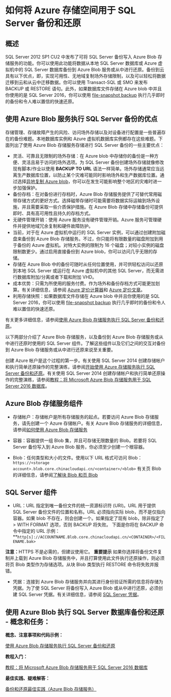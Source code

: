 <properties
	pageTitle="如何使用 Azure 存储空间执行 SQL Server 备份和还原 | Microsoft Azure"
	description="将 SQL Server 和 SQL 数据库备份到 Azure 存储空间。介绍了将 SQL 数据库备份到 Azure 存储空间的好处，以及需要哪些 SQL Server 和 Azure 存储空间组件"
	services="sql-database, virtual-machines"
	documentationCenter=""
	authors="carlrabeler"
	manager="jeffreyg"
	editor="tysonn"/>

<tags
	ms.service="sql-database"
	ms.date="10/20/2015"
	wacn.date="01/29/2016"/>



# 如何将 Azure 存储空间用于 SQL Server 备份和还原

## 概述

SQL Server 2012 SP1 CU2 中发布了可将 SQL Server 备份写入 Azure Blob 存储服务的功能。你可以使用此功能将数据从本地 SQL Server 数据库或 Azure 虚拟机中的 SQL Server 数据库备份到 Azure Blob 服务或从中进行还原。备份到云具有以下优点，即，实现可用性、无地域复制场外存储限制，以及可以轻松将数据迁移到云和从云中迁移数据。你可以使用 Transact-SQL 或 SMO 来发布 BACKUP 或 RESTORE 语句。此外，如果数据库文件存储在 Azure blob 中并且你使用的是 SQL Server 2016，你可以使用 [file-snapshot backup](http://msdn.microsoft.com/zh-cn/library/mt169363.aspx) 执行几乎即时的备份和令人难以置信的快速还原。

## 使用 Azure Blob 服务执行 SQL Server 备份的优点

存储管理、存储故障产生的风险、访问场外存储以及对设备进行配置是一些普遍存在的备份难题。本地数据库实例和 Azure 虚拟机数据库实例都存在这些难题。下面列出了使用 Azure Blob 存储服务存储进行 SQL Server 备份的一些主要优点：

* 灵活、可靠且无限制的场外存储：在 Azure blob 中存储你的备份是一种方便、灵活且易于访问的场外选项。为 SQL Server 备份创建场外存储就像修改现有脚本/作业以使用 **BACKUP TO URL** 语法一样简单。场外存储通常应当远离生产数据库位置，以防止某个灾难可能同时影响场外和生产数据库位置。通过选择[异地复制 Azure blob](/documentation/articles/storage-redundancy)，你可以在发生可能影响整个地区的灾难时进一步加强保护。 
* 备份存档：在对备份进行存档时，Azure Blob 存储服务提供了可替代常用磁带存储方式的更好方式。选择磁带存储时可能需要将数据实际运输到场外设施，并且需要采取一些介质保护措施。在 Azure Blob 存储中存储备份可提供即时、具有高可用性且持久的存档方式。
* 无硬件管理开销：使用 Azure 服务没有硬件管理开销。Azure 服务可管理硬件并提供地域冗余复制和硬件故障防护。
* 当前，对于在 Azure 虚拟机中运行的 SQL Server 实例，可以通过创建附加磁盘来备份到 Azure Blob 存储服务。不过，你只能将有限数量的磁盘附加到用于备份的 Azure 虚拟机。对特大实例的限制为 16 个磁盘；对较小实例的磁盘限制数更少。通过启用直接备份到 Azure blob，你可以访问几乎无限的存储。
* 存储在 Azure Blob 中的备份可随时从任何位置使用，并可供轻松访问以还原到本地 SQL Server 或运行在 Azure 虚拟机中的其他 SQL Server，而无需进行数据库附加/分离或者下载和附加 VHD。
* 成本优势：只需为所使用的服务付费。作为场外和备份存档方式可能更加划算。有关详细信息，请参阅 [Azure 定价计算器](/pricing/calculator)和 [Azure 定价文章](/pricing/overview)。
* 利用存储快照：如果数据库文件存储在 Azure blob 中并且你使用的是 SQL Server 2016，你可以使用 [file-snapshot backup](http://msdn.microsoft.com/zh-cn/library/mt169363.aspx) 执行几乎即时的备份和令人难以置信的快速还原。

有关更多详细信息，请参阅[使用 Azure Blob 存储服务执行 SQL Server 备份和还原](http://go.microsoft.com/fwlink/?LinkId=271617)。

以下两部分介绍了 Azure Blob 存储服务，以及备份到 Azure Blob 存储服务或从中进行还原时使用的 SQL Server 组件。了解这些组件以及它们之间的交互对备份到 Azure Blob 存储服务或从中进行还原来说至关重要。

创建 Azure 帐户是这个过程的第一步。有关使用 SQL Server 2014 创建存储帐户和执行简单还原操作的完整演练，请参阅[开始使用 Azure 存储服务执行 SQL Server 备份和还原](https://msdn.microsoft.com/zh-cn/library/jj720558(v=sql.120).aspx)。有关使用 SQL Server 2014 创建存储帐户和执行简单还原操作的完整演练，请参阅[教程：将 Microsoft Azure Blob 存储服务用于 SQL Server 2016 数据库](https://msdn.microsoft.com/zh-cn/library/dn466438.aspx)。

## Azure Blob 存储服务组件

* 存储帐户：存储帐户是所有存储服务的起点。若要访问 Azure Blob 存储服务，请先创建一个 Azure 存储帐户。有关 Azure Blob 存储服务的详细信息，请参阅[如何使用 Azure Blob 存储服务](/documentation/articles/storage-dotnet-how-to-use-blobs)

* 容器：容器提供一组 Blob 集，并且可存储无限数量的 Blob。若要将 SQL Server 备份写入到 Azure Blob 服务，你必须至少创建一个根容器。

* Blob：任何类型和大小的文件。使用以下 URL 格式可访问 Blob：`https://<storage account>.blob.core.chinacloudapi.cn/<container>/<blob>`
有关页 Blob 的详细信息，请参阅[了解块 Blob 和页 Blob](http://msdn.microsoft.com/zh-cn/library/azure/ee691964.aspx)

## SQL Server 组件

* URL：URL 指定到唯一备份文件的统一资源标识符 (URI)。URL 用于提供 SQL Server 备份文件的位置和名称。URL 必须指向实际 blob，而不是仅指向容器。如果 blob 不存在，则会创建一个。如果指定了现有 blob，除非指定了 > WITH FORMAT 选项，否则 BACKUP 将失败。
下面是你将在 BACKUP 命令中指定的 URL 示例：
**`http[s]://ACCOUNTNAME.Blob.core.chinacloudapi.cn/<CONTAINER>/<FILENAME.bak>`

<b>注意：</b>HTTPS 不是必需的，但建议使用它。
<b>重要提示</b>
如果你选择将备份文件复制并上载到 Azure Blob 存储服务中，并且打算使用此文件执行还原操作，则必须将页 Blob 类型作为存储选项。从块 Blob 类型执行 RESTORE 命令将失败并报错。

* 凭据：连接到 Azure Blob 存储服务并向其进行身份验证所需的信息将存储为凭据。为了使 SQL Server 将备份写入 Azure Blob 或从中进行还原，必须创建 SQL Server 凭据。有关详细信息，请参阅 [SQL Server 凭据](https://msdn.microsoft.com/zh-cn/library/ms189522.aspx)。

## 使用 Azure Blob 执行 SQL Server 数据库备份和还原 - 概念和任务：

**概念、注意事项和代码示例：**

[使用 Azure Blob 存储服务执行 SQL Server 备份和还原](http://go.microsoft.com/fwlink/?LinkId=271617)

**教程入门：**

[教程：将 Microsoft Azure Blob 存储服务用于 SQL Server 2016 数据库](https://msdn.microsoft.com/zh-cn/library/dn466438.aspx)

**最佳实践、疑难解答：**

[备份和还原最佳实践（Azure Blob 存储服务）](http://go.microsoft.com/fwlink/?LinkId=272394)

<!---HONumber=Mooncake_0118_2016-->
